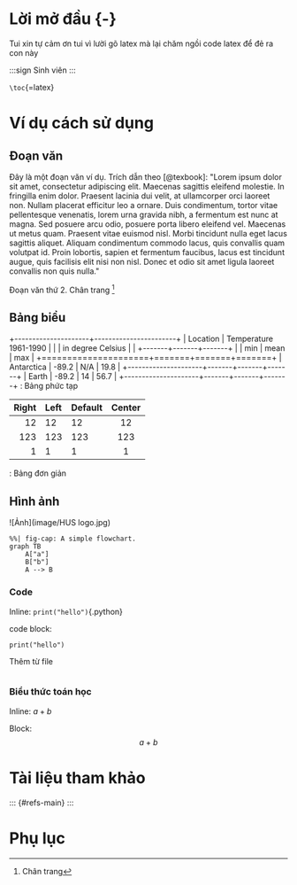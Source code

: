 # Lời mở đầu {-}
Tui xin tự cảm ơn tui vì lười gõ latex mà lại chăm ngồi code latex để đẻ ra con này

:::sign
Sinh viên
:::

`\toc`{=latex} <!--cho mục lục-->

# Ví dụ cách sử dụng 

## Đoạn văn

Đây là một đoạn văn ví dụ. Trích dẫn theo [@texbook]: "Lorem ipsum dolor sit amet, consectetur adipiscing elit. Maecenas sagittis eleifend molestie. In fringilla enim dolor. Praesent lacinia dui velit, at ullamcorper orci laoreet non. Nullam placerat efficitur leo a ornare. Duis condimentum, tortor vitae pellentesque venenatis, lorem urna gravida nibh, a fermentum est nunc at magna. Sed posuere arcu odio, posuere porta libero eleifend vel. Maecenas ut metus quam. Praesent vitae euismod nisl. Morbi tincidunt nulla eget lacus sagittis aliquet. Aliquam condimentum commodo lacus, quis convallis quam volutpat id. Proin lobortis, sapien et fermentum faucibus, lacus est tincidunt augue, quis facilisis elit nisi non nisl. Donec et odio sit amet ligula laoreet convallis non quis nulla."

Đoạn văn thứ 2. Chân trang [^ref]

[^ref]: Chân trang

## Bảng biểu 

+---------------------+-----------------------+
| Location            | Temperature 1961-1990 |
|                     | in degree Celsius     |
|                     +-------+-------+-------+
|                     | min   | mean  | max   |
+=====================+=======+=======+=======+
| Antarctica          | -89.2 | N/A   | 19.8  |
+---------------------+-------+-------+-------+
| Earth               | -89.2 | 14    | 56.7  |
+---------------------+-------+-------+-------+
: Bảng phức tạp


| Right | Left | Default | Center |
|------:|:-----|---------|:------:|
|   12  |  12  |    12   |    12  |
|  123  |  123 |   123   |   123  |
|    1  |    1 |     1   |     1  |
: Bảng đơn giản

## Hình ảnh 

![Ảnh](image/HUS logo.jpg)

```mermaid
%%| fig-cap: A simple flowchart.
graph TB
    A["a"]
    B["b"]
    A --> B
```

### Code

Inline: `print("hello")`{.python}

code block:
``` { .python caption="hello world"}
print("hello")
```

Thêm từ file
```{include="refs.bib"}
```

### Biểu thức toán học 

Inline: $a+b$

Block:
$$a+b$$

# Tài liệu tham khảo 

::: {#refs-main}
:::

# Phụ lục